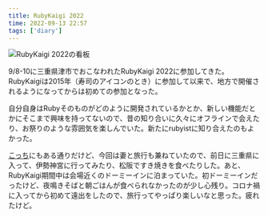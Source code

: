 ```yaml
---
title: RubyKaigi 2022
time: 2022-09-13 22:57
tags: ['diary']
---
```


![RubyKaigi 2022の看板](/posts/488/rubykaigi-2022.jpg)

9/8-10に三重県津市でおこなわれたRubyKaigi 2022に参加してきた。RubyKaigiは2015年（寿司のアイコンのとき）に参加して以来で、地方で開催されるようになってからは初めての参加となった。

自分自身はRubyそのものがどのように開発されているかとか、新しい機能だとかにそこまで興味を持ってないので、昔の知り合いに久々にオフラインで会えたり、お祭りのような雰囲気を楽しんでいた。新たにrubyistに知り合えたのもよかった。

[こっち](https://neko314.hatenablog.com/entry/2022/09/12/214415)にもある通りだけど、今回は妻と旅行も兼ねていたので、前日に三重県に入って、伊勢神宮に行ってみたり、松阪ですき焼きを食べたりした。あと、RubyKaigi期間中は会場近くのドーミーインに泊まっていた。初ドーミーインだったけど、夜鳴きそばと朝ごはんが食べられなかったのが少し心残り。コロナ禍に入ってから初めて遠出をしたので、旅行ってやっぱり楽しいなと思った。疲れたけど。
